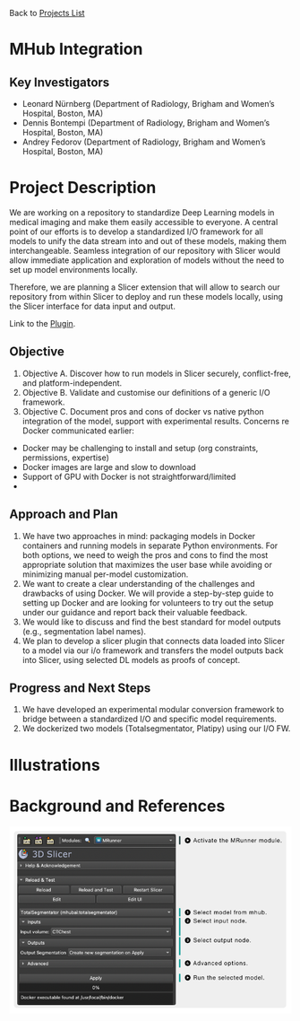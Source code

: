 Back to [Projects List](../../README.md#ProjectsList)

# MHub Integration

## Key Investigators

- Leonard Nürnberg (Department of Radiology, Brigham and Women’s Hospital, Boston, MA)
- Dennis Bontempi (Department of Radiology, Brigham and Women’s Hospital, Boston, MA)
- Andrey Fedorov (Department of Radiology, Brigham and Women’s Hospital, Boston, MA)

# Project Description

We are working on a repository to standardize Deep Learning models in medical imaging and make them easily accessible to everyone.
A central point of our efforts is to develop a standardized I/O framework for all models to unify the data stream into and out of these models, making them interchangeable. Seamless integration of our repository with Slicer would allow immediate application and exploration of models without the need to set up model environments locally.

Therefore, we are planning a Slicer extension that will allow to search our repository from within Slicer to deploy and run these models locally, using the Slicer interface for data input and output.

Link to the [Plugin](https://github.com/AIM-Harvard/SlicerMHubRunner/tree/docs).

## Objective

<!-- Describe here WHAT you would like to achieve (what you will have as end result). -->

1. Objective A. Discover how to run models in Slicer securely, conflict-free, and platform-independent. 
2. Objective B. Validate and customise our definitions of a generic I/O framework.
3. Objective C. Document pros and cons of docker vs native python integration of the model, support with experimental results. Concerns re Docker communicated earlier:
  * Docker may be challenging to install and setup (org constraints, permissions, expertise)
  * Docker images are large and slow to download
  * Support of GPU with Docker is not straightforward/limited
  * <add you concern re using Docker for interfacing AI models in Slicer here>

## Approach and Plan

<!-- Describe here HOW you would like to achieve the objectives stated above. -->

1. We have two approaches in mind: packaging models in Docker containers and running models in separate Python environments. For both options, we need to weigh the pros and cons to find the most appropriate solution that maximizes the user base while avoiding or minimizing manual per-model customization.
2. We want to create a clear understanding of the challenges and drawbacks of using Docker. We will provide a step-by-step guide to setting up Docker and are looking for volunteers to try out the setup under our guidance and report back their valuable feedback.
2. We would like to discuss and find the best standard for model outputs (e.g., segmentation label names).
4. We plan to develop a slicer plugin that connects data loaded into Slicer to a model via our i/o framework and transfers the model outputs back into Slicer, using selected DL models as proofs of concept.

## Progress and Next Steps

<!-- Update this section as you make progress, describing of what you have ACTUALLY DONE. If there are specific steps that you could not complete then you can describe them here, too. -->

1. We have developed an experimental modular conversion framework to bridge between a standardized I/O and specific model requirements.
2. We dockerized two models (Totalsegmentator, Platipy) using our I/O FW.

# Illustrations

<!-- Add pictures and links to videos that demonstrate what has been accomplished.
![Description of picture](Example2.jpg)
![Some more images](Example2.jpg)
-->

# Background and References

<!-- If you developed any software, include link to the source code repository. If possible, also add links to sample data, and to any relevant publications. -->
 
<img src="https://github.com/AIM-Harvard/SlicerMHubRunner/blob/main/MRunner/Resources/Icons/PluginOverview.png?raw=true" alt="Plugin Module Overview" width="670"/>
